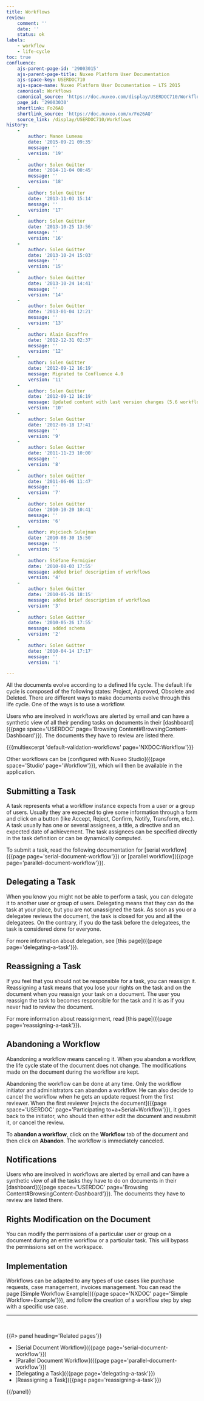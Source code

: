 ```yaml
---
title: Workflows
review:
    comment: ''
    date: ''
    status: ok
labels:
    - workflow
    - life-cycle
toc: true
confluence:
    ajs-parent-page-id: '29003015'
    ajs-parent-page-title: Nuxeo Platform User Documentation
    ajs-space-key: USERDOC710
    ajs-space-name: Nuxeo Platform User Documentation — LTS 2015
    canonical: Workflows
    canonical_source: 'https://doc.nuxeo.com/display/USERDOC710/Workflows'
    page_id: '29003030'
    shortlink: Fo26AQ
    shortlink_source: 'https://doc.nuxeo.com/x/Fo26AQ'
    source_link: /display/USERDOC710/Workflows
history:
    - 
        author: Manon Lumeau
        date: '2015-09-21 09:35'
        message: ''
        version: '19'
    - 
        author: Solen Guitter
        date: '2014-11-04 00:45'
        message: ''
        version: '18'
    - 
        author: Solen Guitter
        date: '2013-11-03 15:14'
        message: ''
        version: '17'
    - 
        author: Solen Guitter
        date: '2013-10-25 13:56'
        message: ''
        version: '16'
    - 
        author: Solen Guitter
        date: '2013-10-24 15:03'
        message: ''
        version: '15'
    - 
        author: Solen Guitter
        date: '2013-10-24 14:41'
        message: ''
        version: '14'
    - 
        author: Solen Guitter
        date: '2013-01-04 12:21'
        message: ''
        version: '13'
    - 
        author: Alain Escaffre
        date: '2012-12-31 02:37'
        message: ''
        version: '12'
    - 
        author: Solen Guitter
        date: '2012-09-12 16:19'
        message: Migrated to Confluence 4.0
        version: '11'
    - 
        author: Solen Guitter
        date: '2012-09-12 16:19'
        message: Updated content with last version changes (5.6 workflow)
        version: '10'
    - 
        author: Solen Guitter
        date: '2012-06-18 17:41'
        message: ''
        version: '9'
    - 
        author: Solen Guitter
        date: '2011-11-23 10:00'
        message: ''
        version: '8'
    - 
        author: Solen Guitter
        date: '2011-06-06 11:47'
        message: ''
        version: '7'
    - 
        author: Solen Guitter
        date: '2010-10-20 10:41'
        message: ''
        version: '6'
    - 
        author: Wojciech Sulejman
        date: '2010-08-30 15:50'
        message: ''
        version: '5'
    - 
        author: Stéfane Fermigier
        date: '2010-08-03 17:55'
        message: added brief description of workflows
        version: '4'
    - 
        author: Solen Guitter
        date: '2010-05-26 18:15'
        message: added brief description of workflows
        version: '3'
    - 
        author: Solen Guitter
        date: '2010-05-26 17:55'
        message: added schema
        version: '2'
    - 
        author: Solen Guitter
        date: '2010-04-14 17:17'
        message: ''
        version: '1'

---
```

All the documents evolve according to a defined life cycle. The default life cycle is composed of the following states: Project, Approved, Obsolete and Deleted. There are different ways to make documents evolve through this life cycle. One of the ways is to use a workflow.

Users who are involved in workflows are alerted by email and can have a synthetic view of all their pending tasks on documents in their&nbsp;[dashboard]({{page space='USERDOC' page='Browsing Content#BrowsingContent-Dashboard'}}). The documents they have to review are listed there.

{{{multiexcerpt 'default-validation-workflows' page='NXDOC:Workflow'}}}

Other workflows can be [configured with Nuxeo Studio]({{page space='Studio' page='Workflow'}}), which will then be available in the application.

## Submitting a Task

A task represents what a workflow instance expects from a user or a group of users. Usually they are expected to give some information through a form and click on a button (like Accept, Reject, Confirm, Notify, Transform, etc.). A task usually has one or several assignees, a title, a directive and an expected date of achievement.&nbsp;The task assignees can be specified directly in the task definition or can be dynamically computed.

To submit a task, read the following documentation for [serial workflow]({{page page='serial-document-workflow'}}) or [parallel workflow]({{page page='parallel-document-workflow'}}). &nbsp;

## Delegating a Task

When you know you might not be able to perform a task, you can delegate it to another user or group of users. Delegating means that they can do the task at your place, but you are not unassigned the task. As soon as you or a delegatee reviews the document, the task is closed for you and all the delegatees. On the contrary, if you do the task before the delegatees, the task is considered done for everyone.

For more information about delegation, see [this page]({{page page='delegating-a-task'}}).

## Reassigning a Task

If you feel that you should not be responsible for a task, you can reassign it. Reassigning a task means that you lose your rights on the task and on the document when you reassign your task on a document. The user you reassign the task to becomes responsible for the task and it is as if you never had to review the document.&nbsp;

For more information about reassignment, read [this page]({{page page='reassigning-a-task'}}).&nbsp;

## Abandoning a Workflow

Abandoning a workflow means canceling it. When you abandon a workflow, the life cycle state of the document does not change. The modifications made on the document during the workflow are kept.

Abandoning the workflow can be done at any time. Only the workflow initiator and administrators can abandon a workflow.&nbsp;He can also decide to cancel the workflow when he gets an update request from the first reviewer. When the first reviewer&nbsp;[rejects the document]({{page space='USERDOC' page='Participating to+a+Serial+Workflow'}}), it goes back to the initiator, who should then either edit the document and resubmit it, or cancel the review.

To **abandon a workflow**, click on the **Workflow** tab of the document and then click on **Abandon**.&nbsp;The workflow is immediately canceled.

## Notifications

Users who are involved in workflows are alerted by email and can have a synthetic view of all the tasks they have to do on documents in their [dashboard]({{page space='USERDOC' page='Browsing Content#BrowsingContent-Dashboard'}}). The documents they have to review are listed there.

## Rights Modification on the Document

You can modify the permissions of a particular user or group on a document during an entire workflow or a particular task. This will bypass the permissions set on the workspace.&nbsp;

## Implementation

Workflows can be adapted to any types of use cases like purchase requests, case management, invoices management. You can&nbsp;read the page&nbsp;[Simple Workflow Example]({{page space='NXDOC' page='Simple Workflow+Example'}}), and follow the creation of a workflow step by step with a specific use case.

* * *

&nbsp;

<div class="row" data-equalizer data-equalize-on="medium"><div class="column medium-6">{{#> panel heading='Related pages'}}

*   [Serial Document Workflow]({{page page='serial-document-workflow'}})
*   [Parallel Document Workflow]({{page page='parallel-document-workflow'}})
*   [Delegating a Task]({{page page='delegating-a-task'}})
*   [Reassigning a Task]({{page page='reassigning-a-task'}})

{{/panel}}</div><div class="column medium-6">

&nbsp;

</div></div>
